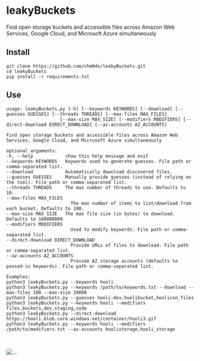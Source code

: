 # leakyBuckets

Find open storage buckets and accessible files across Amazon Web Services, Google Cloud, and Microsoft Azure simultaneously

## Install

    git clone https://github.com/chm0dx/leakyBuckets.git
    cd leakyBuckets
    pip install -r requirements.txt

## Use

    usage: leakyBuckets.py [-h] [--keywords KEYWORDS] [--download] [--guesses GUESSES] [--threads THREADS] [--max-files MAX_FILES]
                        [--max-size MAX_SIZE] [--modifiers MODIFIERS] [--direct-download DIRECT_DOWNLOAD] [--az-accounts AZ_ACCOUNTS]

    Find open storage buckets and accessible files across Amazon Web Services, Google Cloud, and Microsoft Azure simultaneously

    optional arguments:
    -h, --help            show this help message and exit
    --keywords KEYWORDS   Keywords used to generate guesses. File path or comma-separated list.
    --download            Automatically download discovered files.
    --guesses GUESSES     Manually provide guesses (instead of relying on the tool). File path or comma-separated list.
    --threads THREADS     The max number of threads to use. Defaults to 10.
    --max-files MAX_FILES
                            The max number of items to list/download from each bucket. Defaults to 100.
    --max-size MAX_SIZE   The max file size (in bytes) to download. Defaults to 100000000.
    --modifiers MODIFIERS
                            Used to modify keywords. File path or comma-separated list.
    --direct-download DIRECT_DOWNLOAD
                            Provide URLs of files to download. File path or comma-separated list.
    --az-accounts AZ_ACCOUNTS
                            Provide AZ storage accounts (defaults to passed-in keywords). File path or comma-separated list.

    Examples:
    python3 leakyBuckets.py --keywords hooli
    python3 leakyBuckets.py --keywords /path/to/keywords.txt --download --max-files 100 --max-size 10000
    python3 leakyBuckets.py --guesses hooli-dev,hoolibucket,hoolicon_files
    python3 leakyBuckets.py --keywords hooli --modifiers files,buckets,dev,staging,code
    python3 leakyBuckets.py --direct-download https://hooli.blob.core.windows.net/container/hooli3.gif
    python3 leakyBuckets.py --keywords hooli --modifiers /path/to/modifiers.txt --az-accounts hoolistorage,hooli_storage
&nbsp;

![...](https://media0.giphy.com/media/VeSvZhPrqgZxx2KpOA/giphy.gif)